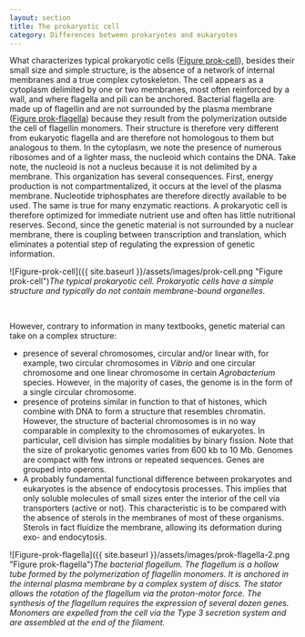 ```yaml
---
layout: section
title: The prokaryotic cell
category: Differences between prokaryotes and eukaryotes
---
```

What characterizes typical prokaryotic cells ([Figure prok-cell](#prok-cell)), besides their small size and simple structure, is the absence of a network of internal membranes and a true complex cytoskeleton. The cell appears as a cytoplasm delimited by one or two membranes, most often reinforced by a wall, and where flagella and pili can be anchored. Bacterial flagella are made up of flagellin and are not surrounded by the plasma membrane ([Figure prok-flagella](#prok-flagella)) because they result from the polymerization outside the cell of flagellin monomers. Their structure is therefore very different from eukaryotic flagella and are therefore not homologous to them but analogous to them. In the cytoplasm, we note the presence of numerous ribosomes and of a lighter mass, the nucleoid which contains the DNA. Take note, the nucleoid is not a nucleus because it is not delimited by a membrane. This organization has several consequences. First, energy production is not compartmentalized, it occurs at the level of the plasma membrane. Nucleotide triphosphates are therefore directly available to be used. The same is true for many enzymatic reactions. A prokaryotic cell is therefore optimized for immediate nutrient use and often has little nutritional reserves. Second, since the genetic material is not surrounded by a nuclear membrane, there is coupling between transcription and translation, which eliminates a potential step of regulating the expression of genetic information.


<a id="prok-cell"></a>

![Figure-prok-cell]({{ site.baseurl }}/assets/images/prok-cell.png "Figure prok-cell")*The typical prokaryotic cell. Prokaryotic cells have a simple structure and typically do not contain membrane-bound organelles.*

<br>

However, contrary to information in many textbooks, genetic material can take on a complex structure:
* presence of several chromosomes, circular and/or linear with, for example, two circular chromosomes in _Vibrio_ and one circular chromosome and one linear chromosome in certain _Agrobacterium_ species. However, in the majority of cases, the genome is in the form of a single circular chromosome.
* presence of proteins similar in function to that of histones, which combine with DNA to form a structure that resembles chromatin. However, the structure of bacterial chromosomes is in no way comparable in complexity to the chromosomes of eukaryotes. In particular, cell division has simple modalities by binary fission. Note that the size of prokaryotic genomes varies from 600 kb to 10 Mb. Genomes are compact with few introns or repeated sequences. Genes are grouped into operons.
* A probably fundamental functional difference between prokaryotes and eukaryotes is the absence of endocytosis processes. This implies that only soluble molecules of small sizes enter the interior of the cell via transporters (active or not). This characteristic is to be compared with the absence of sterols in the membranes of most of these organisms. Sterols in fact fluidize the membrane, allowing its deformation during exo- and endocytosis.

<a id="prok-flagella"></a>

![Figure-prok-flagella]({{ site.baseurl }}/assets/images/prok-flagella-2.png "Figure prok-flagella")*The bacterial flagellum. The flagellum is a hollow tube formed by the polymerization of flagellin monomers. It is anchored in the internal plasma membrane by a complex system of discs. The stator allows the rotation of the flagellum via the proton-motor force. The synthesis of the flagellum requires the expression of several dozen genes. Monomers are expelled from the cell via the Type 3 secretion system and are assembled at the end of the filament.*

